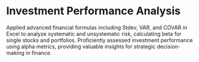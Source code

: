 # Investment Performance Analysis
Applied advanced financial formulas including Stdev, VAR, and COVAR in Excel to analyze systematic and unsystematic risk, calculating beta for single stocks and portfolios. Proficiently assessed investment performance using alpha metrics, providing valuable insights for strategic decision-making in finance.
